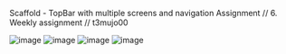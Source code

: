 Scaffold - TopBar with multiple screens and navigation Assignment // 6. Weekly assignment // t3mujo00

![image](https://github.com/user-attachments/assets/b57275d9-d55d-4871-aed6-8a30a789914c)
![image](https://github.com/user-attachments/assets/ea6a379f-b533-4e45-873a-57962fad7eba)
![image](https://github.com/user-attachments/assets/4f980816-5e52-4e03-ab15-43d3993e152f)
![image](https://github.com/user-attachments/assets/993cc7b0-6acc-4d37-885a-6f33c36224d8)
